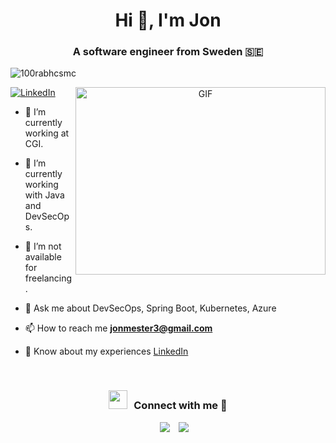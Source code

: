<h1 align="center">Hi 👋, I'm Jon</h1>
<h3 align="center">A software engineer from Sweden 🇸🇪</h3>

<p align="left"> <img src="https://komarev.com/ghpvc/?username=jonmest&label=Profile%20views&color=0e75b6&style=flat" alt="100rabhcsmc" /> </p>

 [![LinkedIn](https://img.shields.io/badge/LinkedIn-0077B5?style=for-the-badge&logo=linkedin&logoColor=white)](https://www.linkedin.com/in/jon-mester/)
<a target="_blank" align="center">
  <img align="right" top="500" height="300" width="400" alt="GIF" src="https://camo.githubusercontent.com/c1dcb74cc1c1835b1d716f5051499a2814c683c806b15f04b0eba492863703e9/68747470733a2f2f63646e2e6472696262626c652e636f6d2f75736572732f3733303730332f73637265656e73686f74732f363538313234332f6176656e746f2e676966">
</a>

- 🔭 I’m currently working at CGI.

- 🌱 I’m currently working with Java and DevSecOps.
- 🤝 I’m not available for freelancing.

- 💬 Ask me about DevSecOps, Spring Boot, Kubernetes, Azure

- 📫 How to reach me **jonmester3@gmail.com**

- 📄 Know about my experiences <a href="https://www.linkedin.com/in/jon-mester/" target="blank">LinkedIn</a>
<br/>
<h3 align="center" > <img src="https://media.giphy.com/media/iY8CRBdQXODJSCERIr/giphy.gif" width="30" height="30" style="margin-right: 10px;">Connect with me 🤝 </h3>

<p align="center">

 <div align="center"  class="icons-social" style="margin-left: 10px;">
        <a style="margin-left: 10px;"  target="_blank" href="https://www.linkedin.com/in/jon-mester/">
			<img src="https://img.icons8.com/doodle/40/000000/linkedin--v2.png"></a>
        <a style="margin-left: 10px;" target="_blank" href="https://github.com/jonmest">
		<img src="https://img.icons8.com/doodle/40/000000/github--v1.png"></a>

</p>

